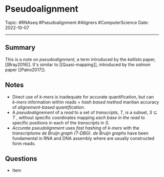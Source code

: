 
# Pseudoalignment
Topic: #RNAseq #Pseudoalignment  #Aligners #ComputerScience 
Date: 2022-10-07

---

## Summary
This is a note on *pseudoalignment*, a term introduced by the *kallisto* paper, [[Bray2016]]. It's similar to [[Quasi-mapping]], introduced by the *salmon* paper [[Patro2017]].

## Notes
- Direct use of *k-mers* is inadequate for accurate quantification, but can *k-mers* information within reads + *hash based method* mantian accuracy of *alignement-based quantification*.
- A *pseudoalignement* of a *read* to a set of *transcripts*, $T$, is a subset, $S\subseteq T$ , without specific coordinates mapping *each base in the read* to specific positions in each of the *transcripts* in $S$.
- *Accurate pseudolignment* uses *fast hashing* of *k-mers* with the *transcriptome de Bruijn graph (T-DBG)*. *de Bruijn graphs* have been fundamental in RNA and DNA assembly where are usually constructed form reads.

## Questions
- Item



